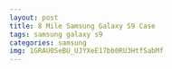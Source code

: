 ```yaml
---
layout: post
title: 8 Mile Samsung Galaxy S9 Case
tags: samsung galaxy s9
categories: samsung
img: 1GRAU0SeBU_UJYXeE17bb0RU3HtfSabMf
---
```

